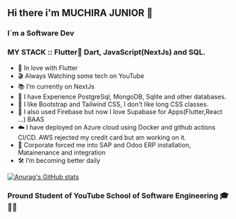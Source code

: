 ## Hi there i'm MUCHIRA JUNIOR 👋

### I`m a Software Dev 

### MY STACK :: Flutter💙 Dart, JavaScript(NextJs) and SQL.

- 💙 In love with Flutter 
- 🎬 Always Watching some tech on YouTube
- 📚 I’m currently on NextJs
- 🍔 I have Experience PostgreSql, MongoDB, Sqlite and other databases.
- 🍕 I like Bootstrap and Tailwind CSS, I don't like long CSS classes.
- 🚀 I also used Firebase but now I love Supabase for Apps(Flutter,React ...) BAAS 
- ☁️ I have deployed on Azure cloud using Docker and github actions CI/CD. AWS rejected my credit card but am working on it.
- :tada: Corporate forced me into  SAP and Odoo ERP installation, Matainenance and integration
- 🛠️ I’m  becoming better daily 

[![Anurag's GitHub stats](https://github-readme-stats.vercel.app/api?username=muchirajunior&theme=radical)](https://github.com/anuraghazra/github-readme-stats)

###  Pround Student of YouTube School of Software Engineering  :mortar_board: :man_factory_worker:

